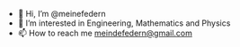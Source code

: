 - 👋 Hi, I’m @meinefedern
- 👀 I’m interested in Engineering, Mathematics and Physics
- 📫 How to reach me meindefedern@gmail.com
